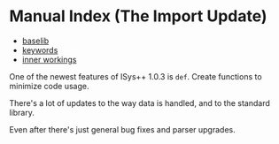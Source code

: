 # Manual Index (The Import Update)

- [baselib](./baselib.md)
- [keywords](./keywords.md)
- [inner workings](./workings.md)
<!-- - [Features](./features.md) -->

One of the newest features of ISys++ 1.0.3 is `def`. Create functions to minimize code usage.

There's a lot of updates to the way data is handled, and to the standard library.

Even after there's just general bug fixes and parser upgrades.
<!-- 
Another feature is the new lexer. This fixes issues with the recognition and was easier to use.

`("hello) world")` -> hello

New:

`("hello) world")` -> hello) world -->

<!-- ## Optional Features

You have the option to build the ISys++ project with an experimental feature called module loading.

You can load .so files that use the ISysPP headers.

Example:

```c

#include <iostream>
#include <vector>
#include <isys/ispp_stack.h>

int f_helloworld(std::vector<std::string>arguments) {
    std::cout << "Hello, world!" << std::endl;
}

/// called when library is loaded
int isp_voke() {
    isys_register_c_function("helloworld", &f_helloworld);
}
```

`g++ helloworld.cpp -shared -fPIC -Wall -o helloworld.so`

ISPP code:

```

stack helloworld.so;

helloworld();

``` -->